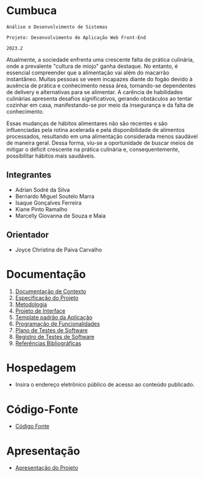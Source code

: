 # Cumbuca

`Análise e Desenvolvimento de Sistemas`

`Projeto: Desenvolvimento de Aplicação Web Front-End`

`2023.2`

Atualmente, a sociedade enfrenta uma crescente falta de prática culinária, onde a prevalente "cultura de miojo" ganha destaque. No entanto, é essencial compreender que a alimentação vai além do macarrão instantâneo. Muitas pessoas se veem incapazes diante do fogão devido à ausência de prática e conhecimento nessa área, tornando-se dependentes de delivery e alternativas para se alimentar. A carência de habilidades culinárias apresenta desafios significativos, gerando obstáculos ao tentar cozinhar em casa, manifestando-se por meio da insegurança e da falta de conhecimento.  

Essas mudanças de hábitos alimentares não são recentes e são influenciadas pela rotina acelerada e pela disponibilidade de alimentos processados, resultando em uma alimentação considerada menos saudável de maneira geral. Dessa forma, viu-se a oportunidade de buscar meios de mitigar o déficit crescente na prática culinária e, consequentemente, possibilitar hábitos mais saudáveis. 

## Integrantes

- Adrian Sodré da Silva
- Bernardo Miguel Soutelo Marra
- Isaque Gonçalves Ferreira
- Kiane Pinto Ramalho
- Marcelly Giovanna de Souza e Maia 

## Orientador

- Joyce Christina de Paiva Carvalho 

# Documentação

<ol>
<li><a href="documentos/01-Documentação de Contexto.md"> Documentação de Contexto</a></li>
<li><a href="documentos/02-Especificação do Projeto.md"> Especificação do Projeto</a></li>
<li><a href="documentos/03-Metodologia.md"> Metodologia</a></li>
<li><a href="documentos/04-Projeto de Interface.md"> Projeto de Interface</a></li>
<li><a href="documentos/05-Template padrão da Aplicação.md"> Template padrão da Aplicação</a></li>
<li><a href="documentos/06-Programação de Funcionalidades.md"> Programação de Funcionalidades</a></li>
<li><a href="documentos/07-Plano de Testes de Software.md"> Plano de Testes de Software</a></li>
<li><a href="documentos/08-Registro de Testes de Software.md"> Registro de Testes de Software</a></li>
<li><a href="documentos/09-Referências.md"> Referências Bibliográficas</a></li>
</ol>

# Hospedagem

- Insira o endereço eletrônico público de acesso ao conteúdo publicado.

# Código-Fonte

- <a href="codigo-fonte/README.md">Código Fonte</a>

# Apresentação

- <a href="apresentacao/README.md">Apresentação do Projeto</a>

